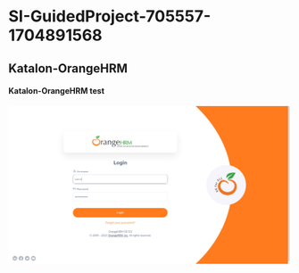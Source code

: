 # SI-GuidedProject-705557-1704891568
## Katalon-OrangeHRM

#### Katalon-OrangeHRM test

![Home](https://github.com/smartinternz02/SI-GuidedProject-705557-1704891568/blob/main/Problem-ProblemUnderstanding/orangehrm_18.0-login.jpg)
